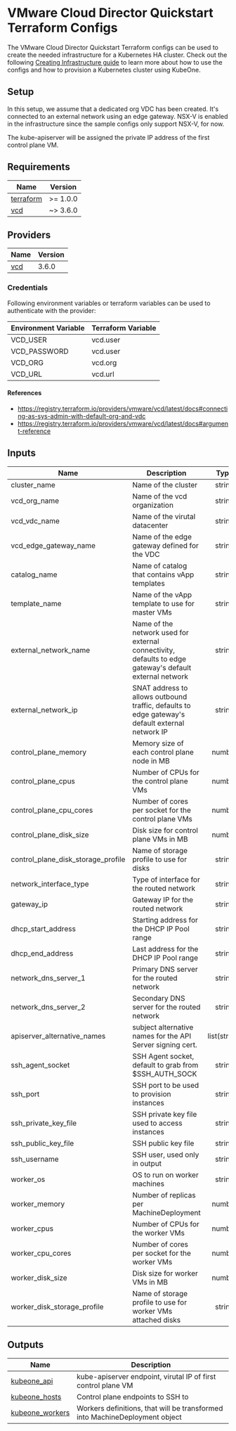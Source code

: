 # VMware Cloud Director Quickstart Terraform Configs

The VMware Cloud Director  Quickstart Terraform configs can be used to create the needed
infrastructure for a Kubernetes HA cluster. Check out the following
[Creating Infrastructure guide][docs-infrastructure] to learn more about how to
use the configs and how to provision a Kubernetes cluster using KubeOne.

[docs-infrastructure]: https://docs.kubermatic.com/kubeone/master/guides/using_terraform_configs/

## Setup

In this setup, we assume that a dedicated org VDC has been created. It's connected to an external network using an edge gateway. NSX-V is enabled in the infrastructure since the sample configs only support NSX-V, for now.

The kube-apiserver will be assigned the private IP address of the first control plane VM.

## Requirements

| Name | Version |
|------|---------|
| <a name="requirement_terraform"></a> [terraform](#requirement\_terraform) | >= 1.0.0 |
| <a name="requirement_vcd"></a> [vcd](#requirement\_vcd) | ~> 3.6.0 |

## Providers

| Name | Version |
|------|---------|
| <a name="provider_vcd"></a> [vcd](#provider\_vcd) | 3.6.0 |

### Credentials

Following environment variables or terraform variables can be used to authenticate with the provider:

| Environment Variable | Terraform Variable |
|------|---------|
| VCD_USER | vcd.user |
| VCD_PASSWORD | vcd.user |
| VCD_ORG | vcd.org |
| VCD_URL | vcd.url |

#### References

- <https://registry.terraform.io/providers/vmware/vcd/latest/docs#connecting-as-sys-admin-with-default-org-and-vdc>
- <https://registry.terraform.io/providers/vmware/vcd/latest/docs#argument-reference>

## Inputs

| Name | Description | Type | Default | Required |
|------|-------------|:----:|:-----:|:-----:|
| cluster\_name | Name of the cluster | string | n/a | yes |
| vcd\_org\_name | Name of the vcd organization | string | n/a | yes |
| vcd\_vdc\_name | Name of the virutal datacenter | string | n/a | yes |
| vcd\_edge\_gateway\_name | Name of the edge gateway defined for the VDC | string | n/a | yes |
| catalog\_name | Name of catalog that contains vApp templates | string | n/a | yes |
| template\_name | Name of the vApp template to use for master VMs | string | n/a | yes |
| external\_network\_name | Name of the network used for external connectivity, defaults to edge gateway's default external network | string | n/a | no |
| external\_network\_ip | SNAT address to allows outbound traffic, defaults to edge gateway's default external network IP | string | n/a | no |
| control\_plane\_memory | Memory size of each control plane node in MB | number | `4096` | no |
| control\_plane\_cpus | Number of CPUs for the control plane VMs | number | `2` | no |
| control\_plane\_cpu\_cores | Number of cores per socket for the control plane VMs | number | `1` | no |
| control\_plane\_disk\_size | Disk size for control plane VMs in MB | number | `25600` | no |
| control\_plane\_disk\_storage_profile | Name of storage profile to use for disks | string | `""` | no |
| network\_interface\_type | Type of interface for the routed network | string | `internal` | no |
| gateway\_ip | Gateway IP for the routed network | string | `192.168.1.1` | no |
| dhcp\_start\_address | Starting address for the DHCP IP Pool range | string | `192.168.1.2` | no |
| dhcp\_end\_address | Last address for the DHCP IP Pool range | string | `192.168.1.50` | no |
| network\_dns\_server\_1 | Primary DNS server for the routed network | string | `""` | no |
| network\_dns\_server\_2 | Secondary DNS server for the routed network | string | `""` | no |
| apiserver\_alternative\_names | subject alternative names for the API Server signing cert. | list(string) | `[]` | no |
| ssh\_agent\_socket | SSH Agent socket, default to grab from $SSH_AUTH_SOCK | string | `"env:SSH_AUTH_SOCK"` | no |
| ssh\_port | SSH port to be used to provision instances | string | `"22"` | no |
| ssh\_private\_key\_file | SSH private key file used to access instances | string | `""` | no |
| ssh\_public\_key\_file | SSH public key file | string | `"~/.ssh/id_rsa.pub"` | no |
| ssh\_username | SSH user, used only in output | string | `"ubuntu"` | no |
| worker\_os | OS to run on worker machines | string | `ubuntu` | no |
| worker\_memory | Number of replicas per MachineDeployment | number | `1` | no |
| worker\_cpus | Number of CPUs for the worker VMs | number | `2` | no |
| worker\_cpu\_cores | Number of cores per socket for the worker VMs | number | `1` | no |
| worker\_disk\_size | Disk size for worker VMs in MB | number | `25600` | no |
| worker\_disk\_storage\_profile | Name of storage profile to use for worker VMs attached disks | string | `""` | no |

## Outputs

| Name | Description |
|------|-------------|
| <a name="output_kubeone_api"></a> [kubeone\_api](#output\_kubeone\_api) | kube-apiserver endpoint, virutal IP of first control plane VM |
| <a name="output_kubeone_hosts"></a> [kubeone\_hosts](#output\_kubeone\_hosts) | Control plane endpoints to SSH to |
| <a name="output_kubeone_workers"></a> [kubeone\_workers](#output\_kubeone\_workers) | Workers definitions, that will be transformed into MachineDeployment object |
